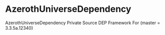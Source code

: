 # AzerothUniverseDependency
AzerothUniverseDependency Private Source DEP Framework For (master = 3.3.5a.12340)
